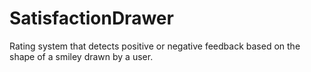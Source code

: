 # SatisfactionDrawer
Rating system that detects positive or negative feedback based on the shape of a smiley drawn by a user.
